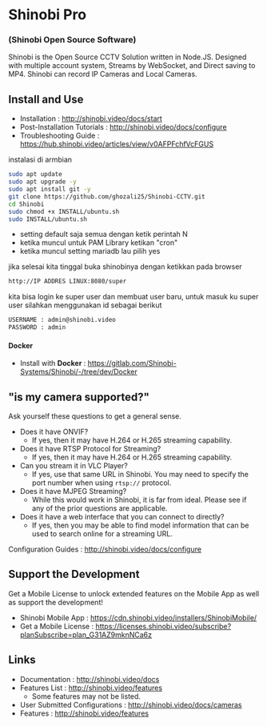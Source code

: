 # Shinobi Pro
### (Shinobi Open Source Software)

Shinobi is the Open Source CCTV Solution written in Node.JS. Designed with multiple account system, Streams by WebSocket, and Direct saving to MP4. Shinobi can record IP Cameras and Local Cameras.

## Install and Use

- Installation : http://shinobi.video/docs/start
- Post-Installation Tutorials : http://shinobi.video/docs/configure
- Troubleshooting Guide : https://hub.shinobi.video/articles/view/v0AFPFchfVcFGUS

instalasi di armbian
```bash
sudo apt update
sudo apt upgrade -y
sudo apt install git -y
git clone https://github.com/ghozali25/Shinobi-CCTV.git
cd Shinobi
sudo chmod +x INSTALL/ubuntu.sh
sudo INSTALL/ubuntu.sh
```

- setting default saja semua dengan ketik perintah N <br>
- ketika muncul untuk PAM Library ketikan "cron"<br>
- ketika muncul setting mariadb lau pilih yes

jika selesai kita tinggal buka shinobinya dengan ketikkan pada browser
```bash
http://IP ADDRES LINUX:8080/super
```
kita bisa login ke super user dan membuat user baru, untuk masuk ku super user silahkan menggunakan id sebagai berikut
```bash
USERNAME : admin@shinobi.video
PASSWORD : admin
```


#### Docker
- Install with **Docker** : https://gitlab.com/Shinobi-Systems/Shinobi/-/tree/dev/Docker

## "is my camera supported?"

Ask yourself these questions to get a general sense.

- Does it have ONVIF?
    - If yes, then it may have H.264 or H.265 streaming capability.
- Does it have RTSP Protocol for Streaming?
    - If yes, then it may have H.264 or H.265 streaming capability.
- Can you stream it in VLC Player?
    - If yes, use that same URL in Shinobi. You may need to specify the port number when using `rtsp://` protocol.
- Does it have MJPEG Streaming?
    - While this would work in Shinobi, it is far from ideal. Please see if any of the prior questions are applicable.
- Does it have a web interface that you can connect to directly?
    - If yes, then you may be able to find model information that can be used to search online for a streaming URL.

Configuration Guides : http://shinobi.video/docs/configure

## Support the Development
Get a Mobile License to unlock extended features on the Mobile App as well as support the development!
- Shinobi Mobile App : https://cdn.shinobi.video/installers/ShinobiMobile/
- Get a Mobile License : https://licenses.shinobi.video/subscribe?planSubscribe=plan_G31AZ9mknNCa6z

## Links
- Documentation : http://shinobi.video/docs
- Features List : http://shinobi.video/features
    - Some features may not be listed.
- User Submitted Configurations : http://shinobi.video/docs/cameras
- Features : http://shinobi.video/features
